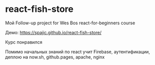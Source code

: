 # react-fish-store
Мой Follow-up project for Wes Bos react-for-beginners course

Демо: https://spajic.github.io/react-fish-store/

Курс понравился

Помимо начальных знаний по react учит Firebase, аутентификации, деплою на now.sh, github.pages, apache, nginx
